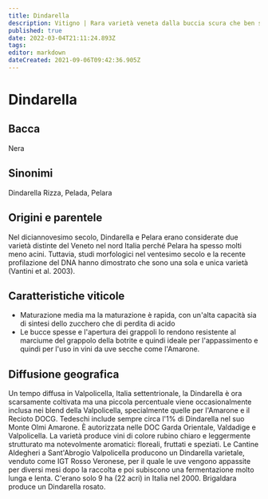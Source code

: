 ```yaml
---
title: Dindarella
description: Vitigno | Rara varietà veneta dalla buccia scura che ben si adatta a stili di vino da uve appassite.
published: true
date: 2022-03-04T21:11:24.893Z
tags: 
editor: markdown
dateCreated: 2021-09-06T09:42:36.905Z
---
```


# Dindarella

## Bacca
Nera
## Sinonimi
Dindarella Rizza, Pelada, Pelara

## Origini e parentele
Nel diciannovesimo secolo, Dindarella e Pelara erano considerate due varietà distinte del Veneto nel nord Italia perché Pelara ha spesso molti meno acini. Tuttavia, studi morfologici nel ventesimo secolo e la recente profilazione del DNA hanno dimostrato che sono una sola e unica varietà (Vantini et al. 2003).

## Caratteristiche viticole
- Maturazione media ma la maturazione è rapida, con un'alta capacità sia di sintesi dello zucchero che di perdita di acido
- Le bucce spesse e l'apertura dei grappoli lo rendono resistente al marciume del grappolo della botrite e quindi ideale per l'appassimento e quindi per l'uso in vini da uve secche come l'Amarone.

## Diffusione geografica
Un tempo diffusa in Valpolicella, Italia settentrionale, la Dindarella è ora scarsamente coltivata ma una piccola percentuale viene occasionalmente inclusa nei blend della Valpolicella, specialmente quelle per l'Amarone e il Recioto DOCG. Tedeschi include sempre circa l'1% di Dindarella nel suo Monte Olmi Amarone. È autorizzata nelle DOC Garda Orientale, Valdadige e Valpolicella. La varietà produce vini di colore rubino chiaro e leggermente strutturato ma notevolmente aromatici: floreali, fruttati e speziati. Le Cantine Aldegheri a Sant'Abrogio Valpolicella producono un Dindarella varietale, venduto come IGT Rosso Veronese, per il quale le uve vengono appassite per diversi mesi dopo la raccolta e poi subiscono una fermentazione molto lunga e lenta. C'erano solo 9 ha (22 acri) in Italia nel 2000. Brigaldara produce un Dindarella rosato.
